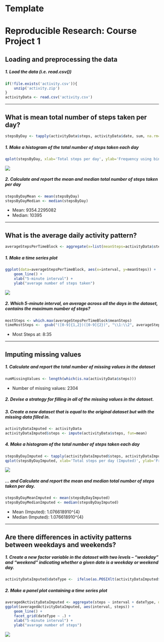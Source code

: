 Template
================

# Reproducible Research: Course Project 1

## Loading and preprocessing the data

##### 1\. Load the data (i.e. read.csv())

``` r
if(!file.exists('activity.csv')){
    unzip('activity.zip')
}
activityData <- read.csv('activity.csv')
```

-----

## What is mean total number of steps taken per day?

``` r
stepsByDay <- tapply(activityData$steps, activityData$date, sum, na.rm=TRUE)
```

##### 1\. Make a histogram of the total number of steps taken each day

``` r
qplot(stepsByDay, xlab='Total steps per day', ylab='Frequency using binwith 500', binwidth=500)
```

![](Template_files/figure-gfm/unnamed-chunk-4-1.png)<!-- -->

##### 2\. Calculate and report the mean and median total number of steps taken per day

``` r
stepsByDayMean <- mean(stepsByDay)
stepsByDayMedian <- median(stepsByDay)
```

  - Mean: 9354.2295082
  - Median: 10395

-----

## What is the average daily activity pattern?

``` r
averageStepsPerTimeBlock <- aggregate(x=list(meanSteps=activityData$steps), by=list(interval=activityData$interval), FUN=mean, na.rm=TRUE)
```

##### 1\. Make a time series plot

``` r
ggplot(data=averageStepsPerTimeBlock, aes(x=interval, y=meanSteps)) +
    geom_line() +
    xlab("5-minute interval") +
    ylab("average number of steps taken") 
```

![](Template_files/figure-gfm/unnamed-chunk-7-1.png)<!-- -->

##### 2\. Which 5-minute interval, on average across all the days in the dataset, contains the maximum number of steps?

``` r
mostSteps <- which.max(averageStepsPerTimeBlock$meanSteps)
timeMostSteps <-  gsub("([0-9]{1,2})([0-9]{2})", "\\1:\\2", averageStepsPerTimeBlock[mostSteps,'interval'])
```

  - Most Steps at: 8:35

-----

## Imputing missing values

##### 1\. Calculate and report the total number of missing values in the dataset

``` r
numMissingValues <- length(which(is.na(activityData$steps)))
```

  - Number of missing values: 2304

##### 2\. Devise a strategy for filling in all of the missing values in the dataset.

##### 3\. Create a new dataset that is equal to the original dataset but with the missing data filled in.

``` r
activityDataImputed <- activityData
activityDataImputed$steps <- impute(activityData$steps, fun=mean)
```

##### 4\. Make a histogram of the total number of steps taken each day

``` r
stepsByDayImputed <- tapply(activityDataImputed$steps, activityDataImputed$date, sum)
qplot(stepsByDayImputed, xlab='Total steps per day (Imputed)', ylab='Frequency using binwith 500', binwidth=500)
```

![](Template_files/figure-gfm/unnamed-chunk-11-1.png)<!-- -->

##### … and Calculate and report the mean and median total number of steps taken per day.

``` r
stepsByDayMeanImputed <- mean(stepsByDayImputed)
stepsByDayMedianImputed <- median(stepsByDayImputed)
```

  - Mean (Imputed): 1.076618910^{4}
  - Median (Imputed): 1.076618910^{4}

-----

## Are there differences in activity patterns between weekdays and weekends?

##### 1\. Create a new factor variable in the dataset with two levels – “weekday” and “weekend” indicating whether a given date is a weekday or weekend day.

``` r
activityDataImputed$dateType <-  ifelse(as.POSIXlt(activityDataImputed$date)$wday %in% c(0,6), 'weekend', 'weekday')
```

##### 2\. Make a panel plot containing a time series plot

``` r
averagedActivityDataImputed <- aggregate(steps ~ interval + dateType, data=activityDataImputed, mean)
ggplot(averagedActivityDataImputed, aes(interval, steps)) + 
    geom_line() + 
    facet_grid(dateType ~ .) +
    xlab("5-minute interval") + 
    ylab("avarage number of steps")
```

![](Template_files/figure-gfm/unnamed-chunk-14-1.png)<!-- -->
